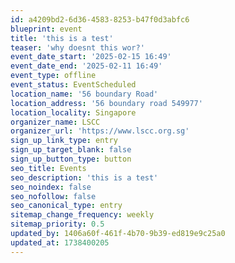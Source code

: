 ```yaml
---
id: a4209bd2-6d36-4583-8253-b47f0d3abfc6
blueprint: event
title: 'this is a test'
teaser: 'why doesnt this wor?'
event_date_start: '2025-02-15 16:49'
event_date_end: '2025-02-11 16:49'
event_type: offline
event_status: EventScheduled
location_name: '56 boundary Road'
location_address: '56 boundary road 549977'
location_locality: Singapore
organizer_name: LSCC
organizer_url: 'https://www.lscc.org.sg'
sign_up_link_type: entry
sign_up_target_blank: false
sign_up_button_type: button
seo_title: Events
seo_description: 'this is a test'
seo_noindex: false
seo_nofollow: false
seo_canonical_type: entry
sitemap_change_frequency: weekly
sitemap_priority: 0.5
updated_by: 1406a60f-461f-4b70-9b39-ed819e9c25a0
updated_at: 1738400205
---
```

